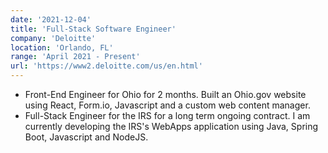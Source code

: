 ```yaml
---
date: '2021-12-04'
title: 'Full-Stack Software Engineer'
company: 'Deloitte'
location: 'Orlando, FL'
range: 'April 2021 - Present'
url: 'https://www2.deloitte.com/us/en.html'
---
```


- Front-End Engineer for Ohio for 2 months. Built an Ohio.gov website using React, Form.io, Javascript and a custom web content manager.
- Full-Stack Engineer for the IRS for a long term ongoing contract. I am currently developing the IRS's WebApps application using Java, Spring Boot, Javascript and NodeJS.
